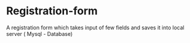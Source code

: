 # Registration-form
A registration form which takes input of few fields and saves it into local server ( Mysql - Database)
